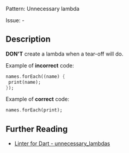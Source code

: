 Pattern: Unnecessary lambda

Issue: -

## Description

**DON'T** create a lambda when a tear-off will do.

Example of **incorrect** code:
```dart
names.forEach((name) {
 print(name);
});
```

Example of **correct** code:
```dart
names.forEach(print);
```

## Further Reading

* [Linter for Dart - unnecessary_lambdas](https://dart-lang.github.io/linter/lints/unnecessary_lambdas.html)